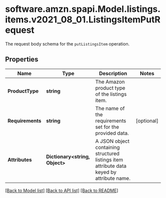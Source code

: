 # software.amzn.spapi.Model.listings.items.v2021_08_01.ListingsItemPutRequest
The request body schema for the `putListingsItem` operation.

## Properties

Name | Type | Description | Notes
------------ | ------------- | ------------- | -------------
**ProductType** | **string** | The Amazon product type of the listings item. | 
**Requirements** | **string** | The name of the requirements set for the provided data. | [optional] 
**Attributes** | **Dictionary&lt;string, Object&gt;** | A JSON object containing structured listings item attribute data keyed by attribute name. | 

[[Back to Model list]](../README.md#documentation-for-models) [[Back to API list]](../README.md#documentation-for-api-endpoints) [[Back to README]](../README.md)

